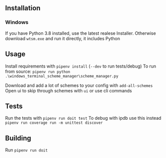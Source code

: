 ## Installation

### Windows
If you have Python 3.8 installed, use the latest realese Installer.
Otherwise download `wtsm.exe` and run it directly, it includes Python

## Usage

Install requirements with `pipenv install` (`--dev` to run tests/debug)
To run from source: `pipenv run python .\windows_terminal_scheme_manager\scheme_manager.py`

Download and add a lot of schemes to your config with `add-all-schemes`
Open ui to skip through schemes with `ui` or use cli commands

## Tests

Run the tests with `pipenv run doit test`
To debug with ipdb use this instead `pipenv run coverage run -m unittest discover`

## Building

Run `pipenv run doit`